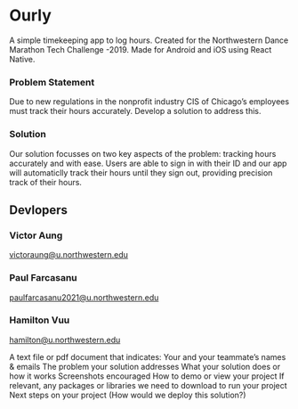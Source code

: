 # Ourly
A simple timekeeping app to log hours. 
Created for the Northwestern Dance Marathon Tech Challenge -2019.
Made for Android and iOS using React Native.

### Problem Statement
Due to new regulations in the nonprofit industry CIS of Chicago’s employees must track their hours accurately. Develop a solution to address this.

### Solution
Our solution focusses on two key aspects of the problem: tracking hours accurately and with ease. Users are able to sign in with their ID and our app will automaticlly track their hours until they sign out, providing precision track of their hours. 

## Devlopers
### Victor Aung
victoraung@u.northwestern.edu

### Paul Farcasanu
paulfarcasanu2021@u.northwestern.edu

### Hamilton Vuu
hamilton@u.northwestern.edu

A text file or pdf document that indicates:
Your and your teammate’s names & emails
The problem your solution addresses
What your solution does or how it works
Screenshots encouraged
How to demo or view your project
If relevant, any packages or libraries we need to download to run your project
Next steps on your project (How would we deploy this solution?)
